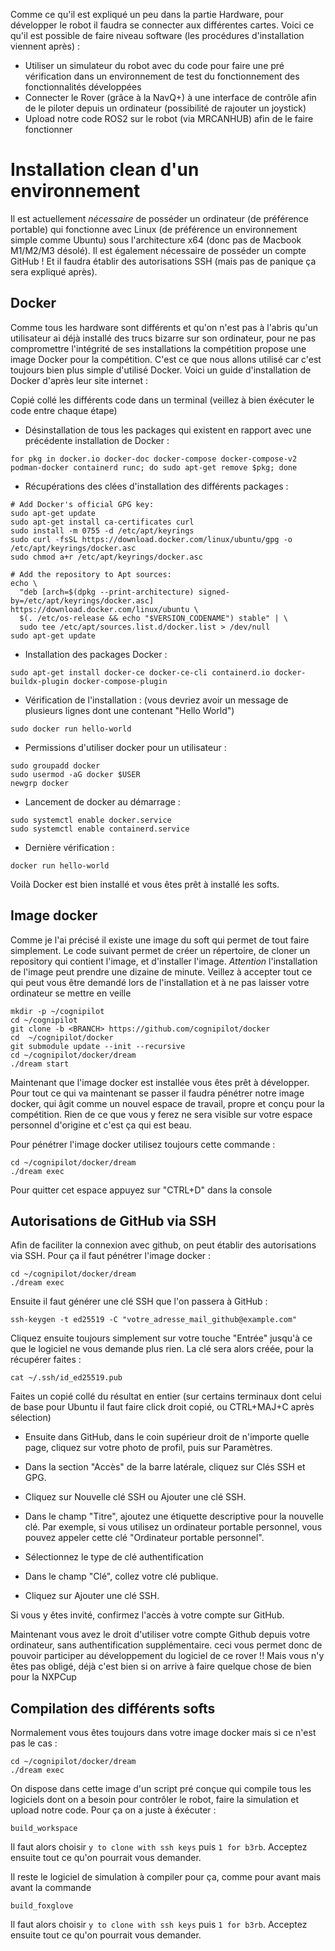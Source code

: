 Comme ce qu'il est expliqué un peu dans la partie Hardware, pour développer le robot il faudra se connecter aux différentes cartes. Voici ce qu'il est possible de faire niveau software (les procédures d'installation viennent après) :

- Utiliser un simulateur du robot avec du code pour faire une pré vérification dans un environnement de test du fonctionnement des fonctionnalités développées
- Connecter le Rover (grâce à la NavQ+) à une interface de contrôle afin de le piloter depuis un ordinateur (possibilité de rajouter un joystick)
- Upload notre code ROS2 sur le robot (via MRCANHUB) afin de le faire fonctionner

# Installation clean d'un environnement

Il est actuellement *nécessaire* de posséder un ordinateur (de préférence portable) qui fonctionne avec Linux (de préférence un environnement simple comme Ubuntu) sous l'architecture x64 (donc pas de Macbook M1/M2/M3 désolé).
Il est également nécessaire de posséder un compte GitHub ! Et il faudra établir des autorisations SSH (mais pas de panique ça sera expliqué après).

## Docker

Comme tous les hardware sont différents et qu'on n'est pas à l'abris qu'un utilisateur ai déjà installé des trucs bizarre sur son ordinateur, pour ne pas compromettre l'intégrité de ses installations la compétition propose une image Docker pour la compétition.
C'est ce que nous allons utilisé car c'est toujours bien plus simple d'utilisé Docker. Voici un guide d'installation de Docker d'après leur site internet :

Copié collé les différents code dans un terminal (veillez à bien éxécuter le code entre chaque étape)

- Désinstallation de tous les packages qui existent en rapport avec une précédente installation de Docker :

```
for pkg in docker.io docker-doc docker-compose docker-compose-v2 podman-docker containerd runc; do sudo apt-get remove $pkg; done
```

- Récupérations des clées d'installation des différents packages :

```
# Add Docker's official GPG key:
sudo apt-get update
sudo apt-get install ca-certificates curl
sudo install -m 0755 -d /etc/apt/keyrings
sudo curl -fsSL https://download.docker.com/linux/ubuntu/gpg -o /etc/apt/keyrings/docker.asc
sudo chmod a+r /etc/apt/keyrings/docker.asc

# Add the repository to Apt sources:
echo \
  "deb [arch=$(dpkg --print-architecture) signed-by=/etc/apt/keyrings/docker.asc] https://download.docker.com/linux/ubuntu \
  $(. /etc/os-release && echo "$VERSION_CODENAME") stable" | \
  sudo tee /etc/apt/sources.list.d/docker.list > /dev/null
sudo apt-get update
```

- Installation des packages Docker :

```
sudo apt-get install docker-ce docker-ce-cli containerd.io docker-buildx-plugin docker-compose-plugin
```

- Vérification de l'installation : (vous devriez avoir un message de plusieurs lignes dont une contenant "Hello World")

```
sudo docker run hello-world
```

- Permissions d'utiliser docker pour un utilisateur :

```
sudo groupadd docker
sudo usermod -aG docker $USER
newgrp docker
```

- Lancement de docker au démarrage :

```
sudo systemctl enable docker.service
sudo systemctl enable containerd.service
```

- Dernière vérification :

```
docker run hello-world
```

Voilà Docker est bien installé et vous êtes prêt à installé les softs.

## Image docker

Comme je l'ai précisé il existe une image du soft qui permet de tout faire simplement. Le code suivant permet de créer un répertoire, de cloner un repository qui contient l'image, et d'installer l'image. *Attention* l'installation de l'image peut prendre une dizaine de minute. Veillez à accepter tout ce qui peut vous être demandé lors de l'installation et à ne pas laisser votre ordinateur se mettre en veille

```
mkdir -p ~/cognipilot
cd ~/cognipilot
git clone -b <BRANCH> https://github.com/cognipilot/docker
cd  ~/cognipilot/docker
git submodule update --init --recursive
cd ~/cognipilot/docker/dream
./dream start
```

Maintenant que l'image docker est installée vous êtes prêt à développer. Pour tout ce qui va maintenant se passer il faudra pénétrer notre image docker, qui âgit comme un nouvel espace de travail, propre et conçu pour la compétition. Rien de ce que vous y ferez ne sera visible sur votre espace personnel d'origine et c'est ça qui est beau.

Pour pénétrer l'image docker utilisez toujours cette commande :

```
cd ~/cognipilot/docker/dream
./dream exec
```

Pour quitter cet espace appuyez sur "CTRL+D" dans la console

## Autorisations de GitHub via SSH

Afin de faciliter la connexion avec github, on peut établir des autorisations via SSH. Pour ça il faut pénétrer l'image docker :

```
cd ~/cognipilot/docker/dream
./dream exec
```

Ensuite il faut générer une clé SSH que l'on passera à GitHub  :

```
ssh-keygen -t ed25519 -C "votre_adresse_mail_github@example.com"
```

Cliquez ensuite toujours simplement sur votre touche "Entrée" jusqu'à ce que le logiciel ne vous demande plus rien. La clé sera alors créée, pour la récupérer faites :

```
cat ~/.ssh/id_ed25519.pub
```

Faites un copié collé du résultat en entier (sur certains terminaux dont celui de base pour Ubuntu il faut faire click droit copié, ou CTRL+MAJ+C après sélection)

- Ensuite dans GitHub, dans le coin supérieur droit de n'importe quelle page, cliquez sur votre photo de profil, puis sur Paramètres.

- Dans la section "Accès" de la barre latérale, cliquez sur Clés SSH et GPG.

- Cliquez sur Nouvelle clé SSH ou Ajouter une clé SSH.

- Dans le champ "Titre", ajoutez une étiquette descriptive pour la nouvelle clé. Par exemple, si vous utilisez un ordinateur portable personnel, vous pouvez appeler cette clé "Ordinateur portable personnel".

- Sélectionnez le type de clé authentification

- Dans le champ "Clé", collez votre clé publique.

- Cliquez sur Ajouter une clé SSH.

Si vous y êtes invité, confirmez l'accès à votre compte sur GitHub.

Maintenant vous avez le droit d'utiliser votre compte Github depuis votre ordinateur, sans authentification supplémentaire. ceci vous permet donc de pouvoir participer au développement du logiciel de ce rover !! Mais vous n'y êtes pas obligé, déjà c'est bien si on arrive à faire quelque chose de bien pour la NXPCup

## Compilation des différents softs

Normalement vous êtes toujours dans votre image docker mais si ce n'est pas le cas :

```
cd ~/cognipilot/docker/dream
./dream exec
```

On dispose dans cette image d'un script pré conçue qui compile tous les logiciels dont on a besoin pour contrôler le robot, faire la simulation et upload notre code. Pour ça on a juste à éxécuter :

```
build_workspace
```

Il faut alors choisir `y to clone with ssh keys` puis `1 for b3rb`. Acceptez ensuite tout ce qu'on pourrait vous demander.

Il reste le logiciel de simulation à compiler pour ça, comme pour avant mais avant la commande

```
build_foxglove
```

Il faut alors choisir `y to clone with ssh keys` puis `1 for b3rb`. Acceptez ensuite tout ce qu'on pourrait vous demander.

